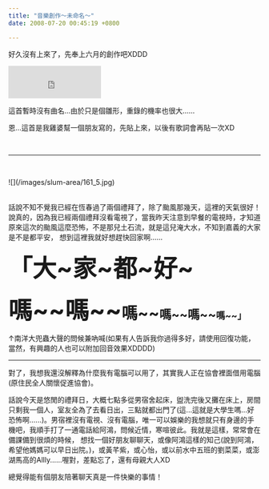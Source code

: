 ```yaml
---
title: "音樂創作～未命名～"
date: 2008-07-20 00:45:19 +0800

---
```

<p>好久沒有上來了，先奉上六月的創作吧XDDD</p><p><iframe marginwidth="0" marginheight="0" src="http://vlog.xuite.net/vlog/guest/external.php?media_id=NFVvZURwLTEyNjAwMDIuZmx2&pt=2&ar=0&as=0" frameborder="0" width="185" scrolling="no" height="65"></iframe></p><p>這首暫時沒有曲名...由於只是個雛形，重錄的機率也很大......</p><p>恩...這首是我雞婆幫一個朋友寫的，先貼上來，以後有歌詞會再貼一次XD</p><p>&nbsp;</p><hr /><p>&nbsp;</p><p>![](/images/slum-area/161_5.jpg)<br /><br /></p><p>話說不知不覺我已經在恆春過了兩個禮拜了，除了颱風那幾天，這裡的天氣很好！說真的，因為我已經兩個禮拜沒看電視了，當我昨天注意到早餐的電視時，才知道原來這次的颱風這麼恐怖，不是那兒土石流，就是這兒淹大水，不知到嘉義的大家是不是都平安， 想到這裡我就好想趕快回家啊......</p><p><strong><font size="7">「</font><font size="7">大~</font></strong><strong><font size="7">家~都~好~</font></strong></p><p><strong><font size="7">嗎~~嗎~~</font><font size="6">嗎~~</font><font size="5">嗎~~嗎~~</font><font size="4">嗎~~</font><font size="4">」</font></strong></p><p>↑南洋大兜蟲大聲的問候兼吶喊(如果有人告訴我你過得多好，請使用回復功能，當然，有興趣的人也可以附加回音效果XDDDD)</p><hr /><p>對了，我想我還沒解釋為什麼我有電腦可以用了，其實我人正在協會裡面借用電腦(原住民全人關懷促進協會)。</p><p>話說今天是悠閒的禮拜日，大概七點多從男宿舍起床，盥洗完後又攤在床上，房間只剩我一個人，室友全為了去看日出，三點就都出門了(這...這就是大學生嗎...好恐怖啊......)。男宿裡沒有電視、沒有電腦，唯一可以娛樂的我想就只有身邊的手機吧，我順手打了一通電話給阿鴻，問候近情，寒喧彼此。我就是這樣，常常會在備課備到很煩的時候， 想找一個好朋友聊聊天，或像阿鴻這樣的知己(說到阿鴻，希望他媽媽可以早日出院。)，或黃芊紫，或心怡，或以前水中五班的劉菜菜，或澎湖馬高的Allly......喔對，差點忘了，還有母親大人XD</p><p>總覺得能有個朋友陪著聊天真是一件快樂的事情！</p>
